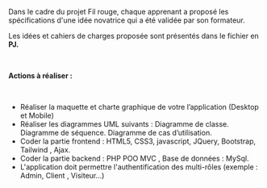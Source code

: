 
<p class="ekeyz-0 jasXoh">Dans le cadre du projet Fil rouge, chaque apprenant a proposé les spécifications d'une idée novatrice qui a été validée par son formateur.</p>
<p class="ekeyz-0 jasXoh">Les idées et cahiers de charges proposée sont présentés dans le fichier en <b>PJ.</b></p>
<p class="ekeyz-0 jasXoh">​</p>
<p class="ekeyz-0 jasXoh"><b>Actions à réaliser :</b></p>
<p class="ekeyz-0 jasXoh">​</p>
<ul class="ekeyz-0 kxmj7s-0 jWuork ccbvZr">
<li>Réaliser la maquette et charte graphique de votre l’application (Desktop et Mobile)</li>
<li>Réaliser les diagrammes UML suivants : Diagramme de classe. Diagramme de séquence. Diagramme de cas d’utilisation.</li>
<li>Coder la partie frontend : HTML5, CSS3, javascript, JQuery, Bootstrap, Tailwind , Ajax.</li>
<li>Coder la partie backend : PHP POO MVC , Base de données : MySql.</li>
<li>L'application doit permettre l'authentification des multi-rôles (exemple : Admin, Client , Visiteur...)</li>
</ul>
